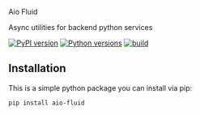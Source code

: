 Aio Fluid

Async utilities for backend python services

[![PyPI version](https://badge.fury.io/py/aio-fluid.svg)](https://badge.fury.io/py/aio-fluid)
[![Python versions](https://img.shields.io/pypi/pyversions/aio-fluid.svg)](https://pypi.org/project/aio-fluid)
[![build](https://github.com/quantmind/fluid/workflows/build/badge.svg)](https://github.com/quantmind/aio-fluid/actions?query=workflow%3Abuild)

## Installation

This is a simple python package you can install via pip:

```
pip install aio-fluid
```
